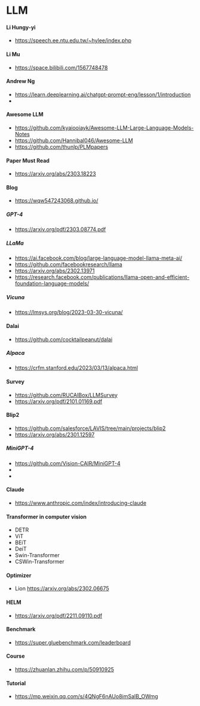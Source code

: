 # LLM
#### Li  Hungy-yi
- https://speech.ee.ntu.edu.tw/~hylee/index.php
#### Li  Mu
- https://space.bilibili.com/1567748478
#### Andrew Ng
- https://learn.deeplearning.ai/chatgpt-prompt-eng/lesson/1/introduction
-
#### Awesome LLM 
- https://github.com/kyaiooiayk/Awesome-LLM-Large-Language-Models-Notes
- https://github.com/Hannibal046/Awesome-LLM
- https://github.com/thunlp/PLMpapers


#### Paper Must Read
- https://arxiv.org/abs/2303.18223


#### Blog
- https://wqw547243068.github.io/

##### GPT-4
- https://arxiv.org/pdf/2303.08774.pdf
##### LLaMa
- https://ai.facebook.com/blog/large-language-model-llama-meta-ai/
- https://github.com/facebookresearch/llama
- https://arxiv.org/abs/2302.13971
- https://research.facebook.com/publications/llama-open-and-efficient-foundation-language-models/

##### Vicuna
- https://lmsys.org/blog/2023-03-30-vicuna/

#### Dalai
- https://github.com/cocktailpeanut/dalai

##### Alpaca
- https://crfm.stanford.edu/2023/03/13/alpaca.html

#### Survey
- https://github.com/RUCAIBox/LLMSurvey
- https://arxiv.org/pdf/2101.01169.pdf


#### Blip2
- https://github.com/salesforce/LAVIS/tree/main/projects/blip2
- https://arxiv.org/abs/2301.12597
##### MiniGPT-4
- https://github.com/Vision-CAIR/MiniGPT-4
- 
- 
#### Claude
- https://www.anthropic.com/index/introducing-claude

#### Transformer in computer vision
- DETR
- ViT
- BEiT
- DeiT
- Swin-Transformer
- CSWin-Transformer
#### Optimizer
- Lion https://arxiv.org/abs/2302.06675
#### HELM
- https://arxiv.org/pdf/2211.09110.pdf

#### Benchmark
- https://super.gluebenchmark.com/leaderboard

#### Course
- https://zhuanlan.zhihu.com/p/50910925
#### Tutorial
- https://mp.weixin.qq.com/s/4QNgF6nAUo8imSaIB_OWmg
